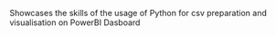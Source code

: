 Showcases the skills of the usage of Python for csv preparation and visualisation on PowerBI Dasboard
